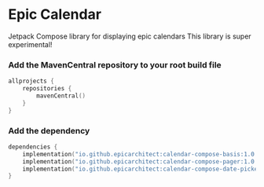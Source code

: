# Epic Calendar
Jetpack Compose library for displaying epic calendars
This library is super experimental!

### Add the MavenCentral repository to your root build file

```Kotlin
allprojects {
    repositories {
        mavenCentral()
    }
}
```

### Add the dependency

```Kotlin
dependencies {
    implementation("io.github.epicarchitect:calendar-compose-basis:1.0.0")
    implementation("io.github.epicarchitect:calendar-compose-pager:1.0.0")
    implementation("io.github.epicarchitect:calendar-compose-date-picker:1.0.0")
}
```
